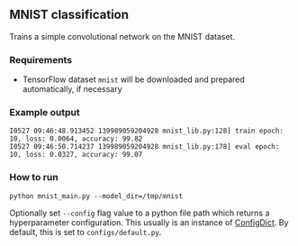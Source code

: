 ## MNIST classification

Trains a simple convolutional network on the MNIST dataset.

### Requirements
* TensorFlow dataset `mnist` will be downloaded and prepared automatically, if necessary

### Example output

```
I0527 09:46:48.913452 139989059204928 mnist_lib.py:128] train epoch: 10, loss: 0.0064, accuracy: 99.82
I0527 09:46:50.714237 139989059204928 mnist_lib.py:178] eval epoch: 10, loss: 0.0327, accuracy: 99.07
```

### How to run

`python mnist_main.py --model_dir=/tmp/mnist`

Optionally set `--config` flag value to a python file path which returns
a hyperparameter configuration. This usually is an instance of [ConfigDict](https://github.com/google/ml_collections/tree/master#configdict).
By default, this is set to `configs/default.py`.